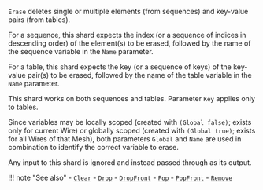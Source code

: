 `Erase` deletes single or multiple elements (from sequences) and key-value pairs (from tables). 

For a sequence, this shard expects the index (or a sequence of indices in descending order) of the element(s) to be erased, followed by the name of the sequence variable in the `Name` parameter.

For a table, this shard expects the key (or a sequence of keys) of the key-value pair(s) to be erased, followed by the name of the table variable in the `Name` parameter. 

This shard works on both sequences and tables. Parameter `Key` applies only to tables.

Since variables may be locally scoped (created with `(Global false)`; exists only for current Wire) or globally scoped (created with `(Global true)`; exists for all Wires of that Mesh), both parameters `Global` and `Name` are used in combination to identify the correct variable to erase. 

Any input to this shard is ignored and instead passed through as its output.

!!! note "See also"
    - [`Clear`](../Clear)
    - [`Drop`](../Drop)
    - [`DropFront`](../DropFront)
    - [`Pop`](../Pop)
    - [`PopFront`](../PopFront)
    - [`Remove`](../Remove)
